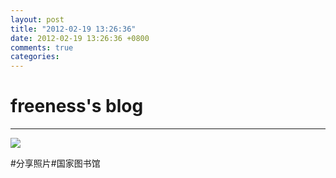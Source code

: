 ```yaml
---
layout: post
title: "2012-02-19 13:26:36"
date: 2012-02-19 13:26:36 +0800
comments: true
categories: 
---
```


# freeness's blog

----------

![](http://okqmqrbgo.bkt.clouddn.com/201202191326361.jpg)

>
\#分享照片\#国家图书馆
